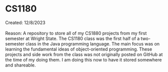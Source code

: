 # CS1180

Created: 12/8/2023 <br> <br> Reason: A repository to store all of my CS1880 projects from my first semester at Wright State. The CS1180 class was the first half of a two-semester class in the Java programming language. The main focus was on learning the fundamental ideas of object-oriented programming. These projects and side work from the class was not originally posted on GitHub at the time of my doing them. I am doing this now to have it stored somewhere and shareable.
